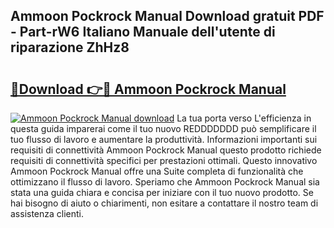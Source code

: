 ## Ammoon Pockrock Manual Download gratuit PDF - Part-rW6 Italiano Manuale dell'utente di riparazione ZhHz8

# <h2><a href="http://dfekr1f.blite.top/?on=Ammoon+Pockrock+Manual">🔗Download 👉🔴 Ammoon Pockrock Manual</a></h2>

[![Ammoon Pockrock Manual download](https://i.imgur.com/lujVjoI.png)](http://dfekr1f.blite.top/?on=Ammoon+Pockrock+Manual)
La tua porta verso L'efficienza in questa guida imparerai come il tuo nuovo REDDDDDDD può semplificare il tuo flusso di lavoro e aumentare la produttività. Informazioni importanti sui requisiti di connettività Ammoon Pockrock Manual questo prodotto richiede requisiti di connettività specifici per prestazioni ottimali. Questo innovativo Ammoon Pockrock Manual offre una Suite completa di funzionalità che ottimizzano il flusso di lavoro. Speriamo che Ammoon Pockrock Manual sia stata una guida chiara e concisa per iniziare con il tuo nuovo prodotto. Se hai bisogno di aiuto o chiarimenti, non esitare a contattare il nostro team di assistenza clienti.
